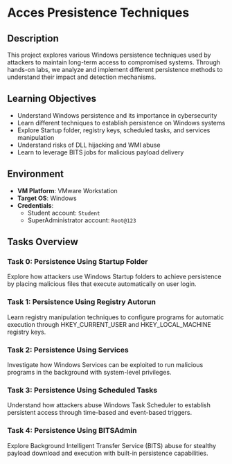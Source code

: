 # Acces Presistence Techniques


## Description
This project explores various Windows persistence techniques used by attackers to maintain long-term access to compromised systems. Through hands-on labs, we analyze and implement different persistence methods to understand their impact and detection mechanisms.

## Learning Objectives
- Understand Windows persistence and its importance in cybersecurity
- Learn different techniques to establish persistence on Windows systems
- Explore Startup folder, registry keys, scheduled tasks, and services manipulation
- Understand risks of DLL hijacking and WMI abuse
- Learn to leverage BITS jobs for malicious payload delivery

## Environment
- **VM Platform**: VMware Workstation
- **Target OS**: Windows
- **Credentials**:
  - Student account: `Student`
  - SuperAdministrator account: `Root@123`

## Tasks Overview

### Task 0: Persistence Using Startup Folder
Explore how attackers use Windows Startup folders to achieve persistence by placing malicious files that execute automatically on user login.

### Task 1: Persistence Using Registry Autorun
Learn registry manipulation techniques to configure programs for automatic execution through HKEY_CURRENT_USER and HKEY_LOCAL_MACHINE registry keys.

### Task 2: Persistence Using Services
Investigate how Windows Services can be exploited to run malicious programs in the background with system-level privileges.

### Task 3: Persistence Using Scheduled Tasks
Understand how attackers abuse Windows Task Scheduler to establish persistent access through time-based and event-based triggers.

### Task 4: Persistence Using BITSAdmin
Explore Background Intelligent Transfer Service (BITS) abuse for stealthy payload download and execution with built-in persistence capabilities.
